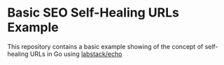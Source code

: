 # Basic SEO Self-Healing URLs Example

This repository contains a basic example showing of the concept of self-healing URLs in Go
using [labstack/echo](https://github.com/labstack/echo)
